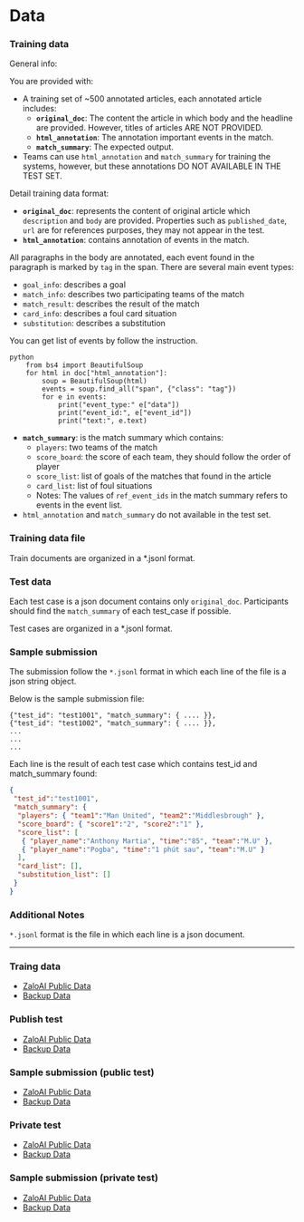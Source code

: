 # Data

### Training data
General info:

You are provided with:
* A training set of ~500 annotated articles, each annotated article includes:
  - **`original_doc`**: The content the article in which body and the headline are provided. However, titles of articles ARE NOT PROVIDED.
  - **`html_annotation`**: The annotation important events in the match.
  - **`match_summary`**: The expected output.
* Teams can use `html_annotation` and `match_summary` for training the systems, however, but these annotations DO NOT AVAILABLE IN THE TEST SET.

Detail training data format:
- **`original_doc`**: represents the content of original article which `description` and `body` are provided.
Properties such as `published_date`, `url` are for references purposes, they may not appear in the test.
- **`html_annotation`**: contains annotation of events in the match.  

All paragraphs in the body are annotated, each event found in the paragraph is marked by `tag` in the span. There are several main event types:
- `goal_info`: describes a goal
- `match_info`: describes two participating teams of the match
- `match_result`: describes the result of the match
- `card_info`: describes a foul card situation 
- `substitution`: describes a substitution

You can get list of events by follow the instruction.

```
python
    from bs4 import BeautifulSoup
    for html in doc["html_annotation"]:
        soup = BeautifulSoup(html)
        events = soup.find_all("span", {"class": "tag"})
        for e in events:
            print("event_type:" e["data"])
            print("event_id:", e["event_id"])
            print("text:", e.text)
```

- **`match_summary`**: is the match summary which contains:
    - `players`: two teams of the match
    - `score_board`: the score of each team, they should follow the order of player
    - `score_list`: list of goals of the matches that found in the article
    - `card_list`: list of foul situations
    - Notes: The values of `ref_event_ids` in the match summary refers to events in the event list.
- `html_annotation` and `match_summary` do not available in the test set.

### Training data file
Train documents are organized in a \*.jsonl format.

### Test data
Each test case is a json document contains only `original_doc`.
Participants should find the `match_summary` of each test_case if possible.

Test cases are organized in a \*.jsonl format.

### Sample submission

The submission follow the `*.jsonl` format in which each line of the file is a json string object. 

Below is the sample submission file:

```
{"test_id": "test1001", "match_summary": { .... }},
{"test_id": "test1002", "match_summary": { .... }},
...
...
...
```

Each line is the result of each test case which contains test_id and match_summary found:

```json
{
 "test_id":"test1001",
 "match_summary": {
  "players": { "team1":"Man United", "team2":"Middlesbrough" },
  "score_board": { "score1":"2", "score2":"1" },
  "score_list": [
   { "player_name":"Anthony Martia", "time":"85", "team":"M.U" },
   { "player_name":"Pogba", "time":"1 phút sau", "team":"M.U" }
  ],
  "card_list": [],
  "substitution_list": []
 }
}
```

### Additional Notes

`*.jsonl` format is the file in which each line is a json document.

---

### Traing data
* [ZaloAI Public Data](https://dl.challenge.zalo.ai/news-summarization/data/train.zip)
* [Backup Data](./data/train.zip)

### Publish test
* [ZaloAI Public Data](https://dl.challenge.zalo.ai/news-summarization/data/public_test.zip )
* [Backup Data](./data/private_test.zip)

### Sample submission (public test)
* [ZaloAI Public Data](https://dl.challenge.zalo.ai/news-summarization/data/public_test_sample_submit.zip)
* [Backup Data](./data/public_test_sample_submit.zip)

### Private test
* [ZaloAI Public Data](https://dl.challenge.zalo.ai/news-summarization/data/private_test.zip)
* [Backup Data](./data/private_test.zip)

### Sample submission (private test)
* [ZaloAI Public Data](https://dl.challenge.zalo.ai/news-summarization/data/private_test_sample_submit.zip)
* [Backup Data](./data/private_test_sample_submit.zip)
